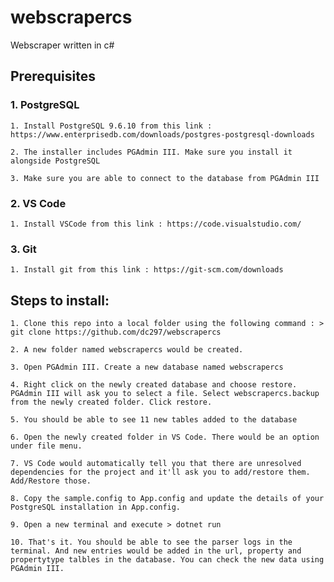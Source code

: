 # webscrapercs
Webscraper written in c#

## Prerequisites

### 1. PostgreSQL

    1. Install PostgreSQL 9.6.10 from this link : https://www.enterprisedb.com/downloads/postgres-postgresql-downloads

    2. The installer includes PGAdmin III. Make sure you install it alongside PostgreSQL 

    3. Make sure you are able to connect to the database from PGAdmin III

### 2. VS Code

    1. Install VSCode from this link : https://code.visualstudio.com/

### 3. Git

    1. Install git from this link : https://git-scm.com/downloads

## Steps to install:

    1. Clone this repo into a local folder using the following command : > git clone https://github.com/dc297/webscrapercs

    2. A new folder named webscrapercs would be created.

    3. Open PGAdmin III. Create a new database named webscrapercs

    4. Right click on the newly created database and choose restore. PGAdmin III will ask you to select a file. Select webscrapercs.backup from the newly created folder. Click restore.

    5. You should be able to see 11 new tables added to the database

    6. Open the newly created folder in VS Code. There would be an option under file menu.

    7. VS Code would automatically tell you that there are unresolved dependencies for the project and it'll ask you to add/restore them. Add/Restore those.

    8. Copy the sample.config to App.config and update the details of your PostgreSQL installation in App.config.

    9. Open a new terminal and execute > dotnet run

    10. That's it. You should be able to see the parser logs in the terminal. And new entries would be added in the url, property and propertytype talbles in the database. You can check the new data using PGAdmin III.
